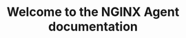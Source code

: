 ---
title: "Welcome to the NGINX Agent documentation"
description: "NGINX Agent is a companion daemon for your NGINX Open Source or NGINX Plus instance."
linkTitle: "NGINX Agent"
menu: docs
---